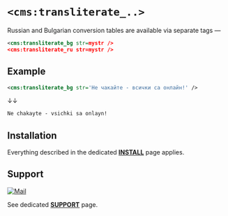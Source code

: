 # `<cms:transliterate_..>`

Russian and Bulgarian conversion tables are available via separate tags —

```xml
<cms:transliterate_bg str=mystr />
<cms:transliterate_ru str=mystr />
```

## Example

```xml
<cms:transliterate_bg str='Не чакайте - всички са онлайн!' />
```

↓↓

```txt
Ne chakayte - vsichki sa onlayn!
```

## Installation

Everything described in the dedicated [**INSTALL**](/INSTALL.md) page applies.

## Support

[![Mail](https://img.shields.io/badge/gmail-%23539CFF.svg?&style=for-the-badge&logo=gmail&logoColor=white)](mailto:"Anton"<tony.smirnov@gmail.com>?subject=[GitHub])

See dedicated [**SUPPORT**](/SUPPORT.md) page.
